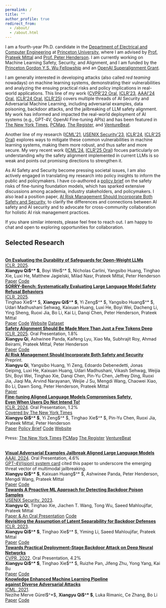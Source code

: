 ```yaml
---
permalink: /
title: ""
author_profile: true
redirect_from: 
  - /about/
  - /about.html
---
```




I am a fourth-year Ph.D. candidate in the [Department of Electrical and Computer Engineering](https://ece.princeton.edu) at [Princeton University](https://www.princeton.edu/), where I am advised by [Prof. Prateek Mittal](https://www.princeton.edu/~pmittal/index.html) and [Prof. Peter Henderson](https://www.peterhenderson.co/). I am currently working on Machine Learning Safety, Security, and Alignment, and I am funded by the [Princeton Gordon Y.S. Wu Fellowship](https://gradschool.princeton.edu/financial-support/fellowships/princeton-fellowships/gordon-wu-fellowship) and an [OpenAI Superalignment Grant](https://openai.com/index/superalignment-fast-grants/).

I am generally interested in developing attacks (also called *red teaming* nowadays) on machine learning systems, demonstrating their vulnerabilities and analyzing the ensuing practical risks and policy implications in real-world applications. This line of my work ([CVPR'22 Oral](https://arxiv.org/abs/2111.12965), [ICLR'23](https://arxiv.org/abs/2205.13613), [AAAI'24 Oral](https://arxiv.org/abs/2306.13213), [ICLR'24 Oral](https://arxiv.org/abs/2310.03693), [ICLR'25](https://arxiv.org/abs/2412.07097)) covers multiple threads of AI Security and Adversarial Machine Learning, including adversarial examples, data poisoning, backdoor attacks, and the jailbreaking of LLM safety alignment. My work has informed and impacted the real-world deployment of AI systems (e.g., GPT-4V, OpenAI Fine-tuning APIs) and has been featured in [The New York Times](https://www.nytimes.com/2023/10/19/technology/guardrails-artificial-intelligence-open-source.html), [PCMag](https://www.pcmag.com/news/ai-safeguards-are-pretty-easy-to-bypass), [The Register](https://www.theregister.com/2023/10/12/chatbot_defenses_dissolve/), and [VentureBeat](https://venturebeat.com/ai/uh-oh-fine-tuning-llms-compromises-their-safety-study-finds/). 

Another line of my research ([ICML'21](https://arxiv.org/abs/2106.06235), [USENIX Security'23](https://arxiv.org/abs/2205.13616), [ICLR'24](https://arxiv.org/abs/2308.12439), [ICLR'25 Oral](https://arxiv.org/abs/2406.05946)) explores ways to mitigate these common vulnerabilities in machine learning systems, making them more robust, and thus safer and more secure. My very recent work ([ICML'24](https://arxiv.org/abs/2402.05162), [ICLR'25 Oral](https://arxiv.org/abs/2406.05946)) focues particularly on understanding why the safety alignment implemented in current LLMs is so weak and points out promising directions to strengthen it.

As AI Safety and Security become pressing societal issues, I am also actively engaged in translating my research into policy insights to inform the public and policymakers. I have co-authored a [policy brief](https://hai.stanford.edu/policy-brief-safety-risks-customizing-foundation-models-fine-tuning) on the safety risks of fine-tuning foundation models, which has sparked extensive discussions among academia, industry stakeholders, and policymakers. I also lead a position paper, [AI Risk Management Should Incorporate Both Safety and Security](https://arxiv.org/abs/2405.19524), to clarify the differences and connections between AI safety and AI security and to advocate for cross-community collaboration for holistic AI risk management practices.

If you share similar interests, please feel free to reach out. I am happy to chat and open to exploring opportunities for collaboration.
<br>

<!--## <span class="news-heading-custom news-icon-custom">News</span>

* [May 28, 2024] I am interning at Google DeepMind (Mountain View, CA) this summer. If you are around and would like to chat, feel free to reach out!

<br>-->

## <span class="selected-research research-icon">Selected Research</span>

<br>

<div class="paper-title">
  <a href="https://arxiv.org/abs/2412.07097"><strong>On Evaluating the Durability of Safeguards for Open-Weight LLMs</strong></a>
</div>
<div class="paper-subtitle">
  <a class="location-icon" href="https://iclr.cc/Conferences/2025">ICLR, 2025</a>. <br>
</div>
<strong class="highlight-name">Xiangyu Qi$^* $</strong>, Boyi Wei$^* $, Nicholas Carlini, Yangsibo Huang, Tinghao Xie, Luxi He, Matthew Jagielski, Milad Nasr, Prateek Mittal, Peter Henderson<br>
<a class="btn" href="https://arxiv.org/abs/2412.07097">Paper</a>
<a class="btn" href="https://github.com/AI-Law-Society-Lab/Evaluating-Durable-Safeguards">Code</a>


<br>

<div class="paper-title">
  <a href="https://arxiv.org/abs/2406.14598"><strong>SORRY-Bench: Systematically Evaluating Large Language Model Safety Refusal Behaviors</strong></a>
</div>
<div class="paper-subtitle">
  <a class="location-icon" href="https://iclr.cc/Conferences/2025">ICLR, 2025</a>. <br>
</div>
Tinghao Xie$^* $, <strong class="highlight-name">Xiangyu Qi$^* $</strong>, Yi Zeng$^* $, Yangsibo Huang$^* $, Udari Madhushani Sehwag, Kaixuan Huang, Luxi He, Boyi Wei, Dacheng Li, Ying Sheng, Ruoxi Jia, Bo Li, Kai Li, Danqi Chen, Peter Henderson, Prateek Mittal<br>
<a class="btn" href="https://arxiv.org/abs/2406.14598">Paper</a>
<a class="btn" href="https://github.com/sorry-bench/sorry-bench">Code</a>
<a class="btn" href="https://sorry-bench.github.io/">Website</a>
<a class="btn" href="https://huggingface.co/datasets/sorry-bench/sorry-bench-202406">Dataset</a>


<br>

<div class="paper-title">
  <a href="https://arxiv.org/abs/2406.05946"><strong>Safety Alignment Should Be Made More Than Just a Few Tokens Deep</strong></a>
</div>
<div class="paper-subtitle">
  <a class="location-icon" href="https://iclr.cc/Conferences/2025">ICLR, 2025</a>. <span class="lightning-icon highlight-oral">Oral Presentation, 1.8%</span><br>
</div>
<strong class="highlight-name">Xiangyu Qi</strong>, Ashwinee Panda, Kaifeng Lyu, Xiao Ma, Subhrajit Roy, Ahmad Beirami, Prateek Mittal, Peter Henderson<br>
<a class="btn" href="https://arxiv.org/abs/2406.05946">Paper</a>
<a class="btn" href="https://github.com/Unispac/shallow-vs-deep-alignment">Code</a>

<br>

<div class="paper-title">
  <a href="https://arxiv.org/abs/2405.19524"><strong>AI Risk Management Should Incorporate Both Safety and Security</strong></a>
</div>
<div class="paper-subtitle">
  Preprint. <br>
</div>
<strong class="highlight-name">Xiangyu Qi</strong>, Yangsibo Huang, Yi Zeng, Edoardo Debenedetti, Jonas Geiping, Luxi He, Kaixuan Huang, Udari Madhushani, Vikash Sehwag, Weijia Shi, Boyi Wei, Tinghao Xie, Danqi Chen, Pin-Yu Chen, Jeffrey Ding, Ruoxi Jia, Jiaqi Ma, Arvind Narayanan, Weijie J Su, Mengdi Wang, Chaowei Xiao, Bo Li, Dawn Song, Peter Henderson, Prateek Mittal<br>
<a class="btn" href="https://arxiv.org/abs/2405.19524">Paper</a>


<br>


<div class="paper-title">
  <a href="https://arxiv.org/abs/2310.03693"><strong>Fine-tuning Aligned Language Models Compromises Safety,<br>Even When Users Do Not Intend To!</strong></a>
</div>
<div class="paper-subtitle">
  <a class="location-icon" href="https://iclr.cc/Conferences/2024">ICLR, 2024</a>. <span class="lightning-icon highlight-oral">Oral Presentation, 1.2%</span><br> 
  <a class="lightning-icon highlight-oral" href="https://www.nytimes.com/2023/10/19/technology/guardrails-artificial-intelligence-open-source.html">Covered by The New York Times</a>
</div>
<strong class="highlight-name">Xiangyu Qi$^* $</strong>, Yi Zeng$^* $, Tinghao Xie$^* $, Pin-Yu Chen, Ruoxi Jia, Prateek Mittal, Peter Henderson<br>
<a class="btn" href="https://openreview.net/forum?id=hTEGyKf0dZ">Paper</a>
<a class="btn" href="https://hai.stanford.edu/policy-brief-safety-risks-customizing-foundation-models-fine-tuning">Policy Brief</a>
<a class="btn" href="https://github.com/LLM-Tuning-Safety/LLMs-Finetuning-Safety">Code</a>
<a class="btn" href="https://llm-tuning-safety.github.io/">Website</a>


<span class="press-title press-icon">Press:</span> <a class="btn" href="https://www.nytimes.com/2023/10/19/technology/guardrails-artificial-intelligence-open-source.html">The New York Times</a> 
<a class="btn" href="https://www.pcmag.com/news/ai-safeguards-are-pretty-easy-to-bypass">PCMag</a> 
<a class="btn" href="https://www.theregister.com/2023/10/12/chatbot_defenses_dissolve/">The Register</a> 
<a class="btn" href="https://venturebeat.com/ai/uh-oh-fine-tuning-llms-compromises-their-safety-study-finds/">VentureBeat</a>



<br>


<div class="paper-title">
  <a href="https://arxiv.org/abs/2306.13213"><strong>Visual Adversarial Examples Jailbreak Aligned Large Language Models</strong></a>
</div>
<div class="paper-subtitle">
  <a class="location-icon" href="https://aaai.org/aaai-conference/program-overview/">AAAI, 2024</a>. <span class="lightning-icon highlight-oral">Oral Presentation, 4.6%</span><br> 
  <a class="lightning-icon highlight-oral" href="https://openai.com/research/gpt-4v-system-card">GPT-4V(ision) system card</a> cited this paper to underscore the emerging threat vector of multimodal jailbreaking.
</div>
<strong class="highlight-name">Xiangyu Qi$^* $</strong>, Kaixuan Huang$^* $, Ashwinee Panda, Peter Henderson, Mengdi Wang, Prateek Mittal<br>
<a class="btn" href="https://ojs.aaai.org/index.php/AAAI/article/view/30150">Paper</a>
<a class="btn" href="https://github.com/Unispac/Visual-Adversarial-Examples-Jailbreak-Large-Language-Models">Code</a>

<br>


<div class="paper-title">
  <a href="https://arxiv.org/abs/2205.13616"><strong>Towards A Proactive ML Approach for Detecting Backdoor Poison Samples</strong></a>
</div>
<div class="paper-subtitle">
  <a class="location-icon" href="https://www.usenix.org/conference/usenixsecurity23">USENIX Security, 2023</a>. <br>
</div>
<strong class="highlight-name">Xiangyu Qi</strong>, Tinghao Xie, Jiachen T. Wang, Tong Wu, Saeed Mahloujifar, Prateek Mittal<br>
<a class="btn" href="https://www.usenix.org/conference/usenixsecurity23/presentation/qi">Paper & An Oral Presentation</a>
<a class="btn" href="https://github.com/Unispac/Fight-Poison-With-Poison">Code</a>

<br>
  



<div class="paper-title">
  <a href="https://arxiv.org/abs/2205.13613"><strong>Revisiting the Assumption of Latent Separability for Backdoor Defenses</strong></a>
</div>
<div class="paper-subtitle">
  <a class="location-icon" href="https://iclr.cc/Conferences/2023">ICLR, 2023</a>. <br>
</div>
<strong class="highlight-name">Xiangyu Qi$^* $</strong>, Tinghao Xie$^* $, Yiming Li, Saeed Mahloujifar, Prateek Mittal<br>
<a class="btn" href="https://openreview.net/forum?id=_wSHsgrVali">Paper</a>
<a class="btn" href="https://github.com/Unispac/Circumventing-Backdoor-Defenses">Code</a>

<br>


<div class="paper-title">
  <a href="https://arxiv.org/abs/2111.12965"><strong>Towards Practical Deployment-Stage Backdoor Attack on Deep Neural Networks</strong></a>
</div>
<div class="paper-subtitle">
  <a class="location-icon" href="https://cvpr2022.thecvf.com/home">CVPR, 2022</a>. <span class="lightning-icon highlight-oral">Oral Presentation, 4.2%</span><br>
</div>
<strong class="highlight-name">Xiangyu Qi$^* $</strong>, Tinghao Xie$^* $, Ruizhe Pan, Jifeng Zhu, Yong Yang, Kai Bu<br>
<a class="btn" href="https://www.computer.org/csdl/proceedings-article/cvpr/2022/694600n3337/1H1lHZuphBe">Paper</a>
<a class="btn" href="https://github.com/Unispac/Subnet-Replacement-Attack">Code</a>


<br>


<div class="paper-title">
  <a href="https://arxiv.org/abs/2106.06235"><strong>Knowledge Enhanced Machine Learning Pipeline <br>against Diverse Adversarial Attacks</strong></a>
</div>
<div class="paper-subtitle">
  <a class="location-icon" href="https://icml.cc/Conferences/2021">ICML, 2021</a>.<br>
</div>
Nezihe Merve Gürel$^*$, <strong class="highlight-name">Xiangyu Qi$^* $</strong>, Luka Rimanic, Ce Zhang, Bo Li<br>
<a class="btn" href="https://proceedings.mlr.press/v139/gurel21a.html">Paper</a>
<a class="btn" href="https://github.com/AI-secure/Knowledge-Enhanced-Machine-Learning-Pipeline">Code</a>